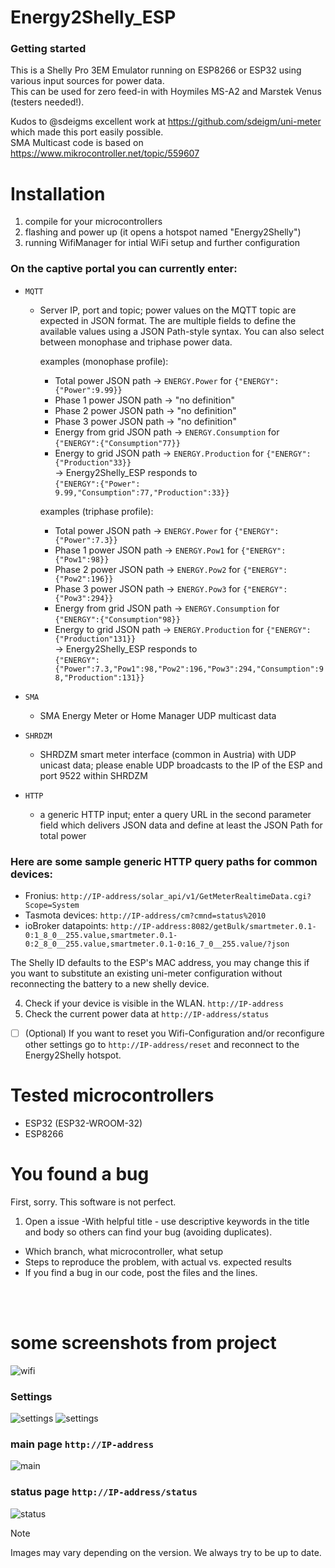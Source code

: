 # Energy2Shelly_ESP

### Getting started
This is a Shelly Pro 3EM Emulator running on ESP8266 or ESP32 using various input sources for power data.<br>
This can be used for zero feed-in with Hoymiles MS-A2 and Marstek Venus (testers needed!).

Kudos to @sdeigms excellent work at https://github.com/sdeigm/uni-meter which made this port easily possible.<br>
SMA Multicast code is based on https://www.mikrocontroller.net/topic/559607


# Installation
1) compile for your microcontrollers
2) flashing and power up (it opens a hotspot named "Energy2Shelly")
3) running WifiManager for intial WiFi setup and further configuration

  ### On the captive portal you can currently enter:
  - <code>MQTT</code>
    - Server IP, port and topic; power values on the MQTT topic are expected in JSON format. The are multiple fields to define the available values using a JSON Path-style syntax.
      You can also select between monophase and triphase power data.<br>
      
      examples (monophase profile):
        - Total power JSON path -> <code>ENERGY.Power</code> for <code>{"ENERGY":{"Power":9.99}}</code><br>
        - Phase 1 power JSON path -> "no definition" <br>
        - Phase 2 power JSON path -> "no definition" <br>
        - Phase 3 power JSON path -> "no definition" <br>
        - Energy from grid JSON path -> <code>ENERGY.Consumption</code> for <code>{"ENERGY":{"Consumption"77}}</code><br>
        - Energy to grid JSON path ->  <code>ENERGY.Production</code> for  <code>{"ENERGY":{"Production"33}}</code><br>
              -> Energy2Shelly_ESP responds to <br><code>{"ENERGY":{"Power": 9.99,"Consumption":77,"Production":33}}</code><br>

      examples (triphase profile):
        - Total power JSON path -> <code>ENERGY.Power</code> for <code>{"ENERGY":{"Power":7.3}}</code><br>
        - Phase 1 power JSON path -> <code>ENERGY.Pow1</code> for <code>{"ENERGY":{"Pow1":98}}</code><br>
        - Phase 2 power JSON path -> <code>ENERGY.Pow2</code> for <code>{"ENERGY":{"Pow2":196}}</code><br>
        - Phase 3 power JSON path -> <code>ENERGY.Pow3</code> for <code>{"ENERGY":{"Pow3":294}}</code><br>
        - Energy from grid JSON path -> <code>ENERGY.Consumption</code> for <code>{"ENERGY":{"Consumption"98}}</code>
        - Energy to grid JSON path ->  <code>ENERGY.Production</code> for  <code>{"ENERGY":{"Production"131}}</code><br>
              -> Energy2Shelly_ESP responds to <br><code>{"ENERGY":{"Power":7.3,"Pow1":98,"Pow2":196,"Pow3":294,"Consumption":98,"Production":131}}</code><br>
        
  - <code>SMA</code>
    - SMA Energy Meter or Home Manager UDP multicast data
  - <code>SHRDZM</code>
      - SHRDZM smart meter interface (common in Austria) with UDP unicast data; please enable UDP broadcasts to the IP of the ESP and port 9522 within SHRDZM
  - <code>HTTP</code>
      - a generic HTTP input; enter a query URL in the second parameter field which delivers JSON data and define at least the JSON Path for total power<br>

  ### Here are some sample generic HTTP query paths for common devices:
  - Fronius: <code>http://IP-address/solar_api/v1/GetMeterRealtimeData.cgi?Scope=System</code>
  - Tasmota devices: <code>http://IP-address/cm?cmnd=status%2010</code>
  - ioBroker datapoints: <code>http://IP-address:8082/getBulk/smartmeter.0.1-0:1_8_0__255.value,smartmeter.0.1-0:2_8_0__255.value,smartmeter.0.1-0:16_7_0__255.value/?json</code>
  
  The Shelly ID defaults to the ESP's MAC address, you may change this if you want to substitute an existing uni-meter configuration without reconnecting the battery to a new shelly device.
  
4) Check if your device is visible in the WLAN. <code>http://IP-address</code><br>
5) Check the current power data at <code>http://IP-address/status</code><br>
- [ ] \(Optional) If you want to reset you Wifi-Configuration and/or reconfigure other settings go to <code>http://IP-address/reset</code> and reconnect to the Energy2Shelly hotspot.

# Tested microcontrollers
* ESP32 (ESP32-WROOM-32)
* ESP8266

# You found a bug
First, sorry. This software is not perfect.
1. Open a issue
-With helpful title - use descriptive keywords in the title and body so others can find your bug (avoiding duplicates).
- Which branch, what microcontroller, what setup
- Steps to reproduce the problem, with actual vs. expected results
- If you find a bug in our code, post the files and the lines.
<br>
<br>

# some screenshots from project
  ![wifi](./screenshots/screenshot_01.png)

  ### Settings
  ![settings](./screenshots/screenshot_02.png)
  ![settings](./screenshots/screenshot_03.png)

  ### main page <code>http://IP-address</code>
  ![main](./screenshots/screenshot_04.png)

  ### status page <code>http://IP-address/status</code>
  ![status](./screenshots/screenshot_05.png)

  > [!NOTE]
> Images may vary depending on the version. We always try to be up to date.
